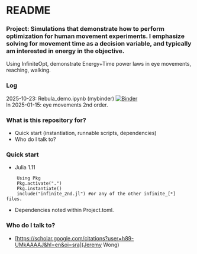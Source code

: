 # README #

### Project: Simulations that demonstrate how to perform optimization for human movement experiments. I emphasize solving for movement time as a decision variable, and typically am interested in energy in the objective. 

Using InfiniteOpt, demonstrate Energy+Time power laws in eye movements, reaching, walking.

### Log
2025-10-23: Rebula_demo.ipynb (mybinder)   [![Binder](https://mybinder.org/badge_logo.svg)](https://mybinder.org/v2/gh/jeremydwong/infinite_learning/main?filepath=Rebula_demo.ipynb) <br>ln
2025-01-15: eye movements 2nd order.

### What is this repository for? ###

* Quick start (instantiation, runnable scripts, dependencies) <br>
* Who do I talk to? <br>

### Quick start ###

* Julia 1.11
```
    Using Pkg
    Pkg.activate(".")
    Pkg.instantiate()
    include("infinite_2nd.jl") #or any of the other infinite_[*] files. 
```
* Dependencies
    noted within Project.toml. 

### Who do I talk to? ###
* [https://scholar.google.com/citations?user=h89-UMkAAAAJ&hl=en&oi=sra](Jeremy Wong)